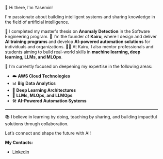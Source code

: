 

👋 Hi there, I'm Yasemin!

I'm passionate about building intelligent systems and sharing knowledge in the field of artificial intelligence.

🧠 I completed my master's thesis on **Anomaly Detection** in the Software Engineering program.
🚀 I’m the founder of **Kairu**, where I design and deliver **AI training programs** and develop **AI-powered automation solutions** for individuals and organizations.
👩‍🏫 At Kairu, I also mentor professionals and students aiming to build real-world skills in **machine learning, deep learning, LLMs, and MLOps**.

🎯 I’m currently focused on deepening my expertise in the following areas:

* ☁️ **AWS Cloud Technologies**
* 📊 **Big Data Analytics**
* 🧠 **Deep Learning Architectures**
* 🤖 **LLMs, MLOps, and LLMOps**
* 🛠️ **AI-Powered Automation Systems**

---

📚 I believe in learning by doing, teaching by sharing, and building impactful solutions through collaboration.

Let’s connect and shape the future with AI!




**My Contacts:**
- [Linkedin](http://https://www.linkedin.com/in/yaseminarslann/)

